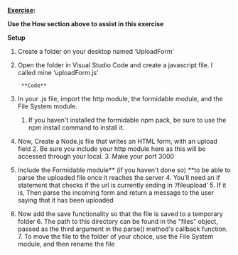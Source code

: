 **<span style="text-decoration:underline;">Exercise</span>:**


**Use the How section above to assist in this exercise**


**Setup**



1. Create a folder on your desktop named ‘UploadForm’
2. Open the folder in Visual Studio Code and create a javascript file. I called mine ‘uploadForm.js’

		**Code**



1. In your .js file, import the http module, the formidable module, and the File System module.
    1. If you haven't installed the formidable npm pack, be sure to use the npm install command to install it.
2. Now, Create a Node.js file that writes an HTML form, with an upload field
    2. Be sure you include your http module here as this will be accessed through your local.
    3. Make your port 3000
3. Include the Formidable module** (if you haven't done so) **to be able to parse the uploaded file once it reaches the server
    4. You’ll need an if statement that checks if the url is currently ending in ‘/fileupload’
    5. If it is, Then parse the incoming form and return a message to the user saying that it has been uploaded
4. Now add the save functionality so that the file is saved to a temporary folder
    6. The path to this directory can be found in the "files" object, passed as the third argument in the parse() method's callback function.
    7. To move the file to the folder of your choice, use the File System module, and then rename the file
